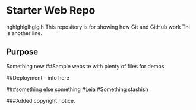 # Starter Web Repo
hghlghlglhglglh
This repository is for showing how Git and GitHub work
Thi is another line.
## Purpose
Something new
##Sample website with plenty of files for demos

##Deployment - info here

###something else
something
#Leia
#Something stashish

###Added copyright notice.
